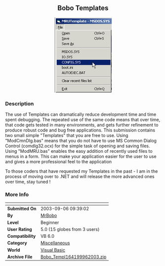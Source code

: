 ﻿<div align="center">

## Bobo Templates

<img src="PIC20039693825674.gif">
</div>

### Description

The use of Templates can dramatically reduce development time and time spent debugging. The repeated use of the same code means that over time, that code gets tested in many environments, and gets further refinement to produce robust code and bug free applications. This submission contains two small simple "Templates" that you are free to use. Using "ModCmnDlg.bas" means that you do not have to use MS Common Dialog Control (comdlg32.ocx) for the simple task of opening and saving files. Using "ModMRU.bas" enables the easy addition of recently used files to menus in a form. This can make your application easier for the user to use and gives a more professional feel to the application

To those coders that have requested my Templates in the past - I am in the process of moving over to .NET and will release the more advanced ones over time, stay tuned !
 
### More Info
 


<span>             |<span>
---                |---
**Submitted On**   |2003-09-06 09:39:02
**By**             |[MrBobo](https://github.com/Planet-Source-Code/PSCIndex/blob/master/ByAuthor/mrbobo.md)
**Level**          |Beginner
**User Rating**    |5.0 (15 globes from 3 users)
**Compatibility**  |VB 6\.0
**Category**       |[Miscellaneous](https://github.com/Planet-Source-Code/PSCIndex/blob/master/ByCategory/miscellaneous__1-1.md)
**World**          |[Visual Basic](https://github.com/Planet-Source-Code/PSCIndex/blob/master/ByWorld/visual-basic.md)
**Archive File**   |[Bobo\_Templ164199962003\.zip](https://github.com/Planet-Source-Code/mrbobo-bobo-templates__1-48305/archive/master.zip)








